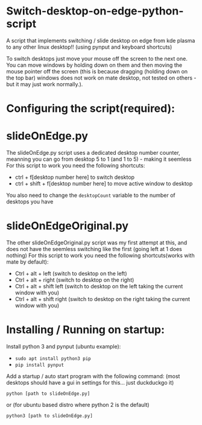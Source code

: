 # Switch-desktop-on-edge-python-script
A script that implements switching / slide desktop on edge from kde plasma to any other linux desktop!! (using pynput and keyboard shortcuts)

To switch desktops just move your mouse off the screen to the next one.
You can move windows by holding down on them and then moving the mouse pointer off the screen (this is because dragging (holding down on the top bar) windows does not work on mate desktop, not tested on others - but it may just work normally.).

# Configuring the script(required):
# slideOnEdge.py
The slideOnEdge.py script uses a dedicated desktop number counter, meanning you can go from desktop 5 to 1 (and 1 to 5) - making it seemless
For this script to work you need the following shortcuts:
- ctrl + f[desktop number here] to switch desktop
- ctrl + shift + f[desktop number here] to move active window to desktop

You also need to change the `desktopCount` variable to the number of desktops you have

# slideOnEdgeOriginal.py
The other slideOnEdgeOriginal.py script was my first attempt at this, and does not have the seemless switching like the first (going left at 1 does nothing)
For this script to work you need the following shortcuts(works with mate by default):
 - Ctrl + alt + left (switch to desktop on the left)
 - Ctrl + alt + right (switch to desktop on the right)
 - Ctrl + alt + shift left (switch to desktop on the left taking the current window with you) 
 - Ctrl + alt + shift right (switch to desktop on the right taking the current window with you)


# Installing / Running on startup:
Install python 3 and pynput (ubuntu example):

- `sudo apt install python3 pip`
- `pip install pynput`

Add a startup / auto start program with the following command: (most desktops should have a gui in settings for this... just duckduckgo it)

`python [path to slideOnEdge.py]`

 or (for ubuntu based distro where python 2 is the default)
 
 `python3 [path to slideOnEdge.py]`

